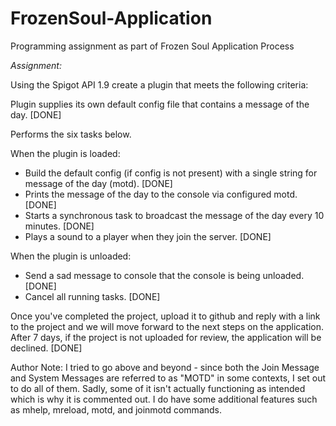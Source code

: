 # FrozenSoul-Application
Programming assignment as part of Frozen Soul Application Process

*Assignment:*

Using the Spigot API 1.9 create a plugin that meets the following criteria:

Plugin supplies its own default config file that contains a message of the day. [DONE]

Performs the six tasks below.

When the plugin is loaded:
- Build the default config (if config is not present) with a single string for message of the
  day (motd). [DONE]
- Prints the message of the day to the console via configured motd. [DONE]
- Starts a synchronous task to broadcast the message of the day every 10 minutes. [DONE]
- Plays a sound to a player when they join the server. [DONE]

When the plugin is unloaded:
- Send a sad message to console that the console is being unloaded. [DONE]
- Cancel all running tasks. [DONE]

Once you've completed the project, upload it to github and reply with a link to the project
and we will move forward to the next steps on the application. After 7 days, if the project
is not uploaded for review, the application will be declined. [DONE]

Author Note:
I tried to go above and beyond - since both the Join Message and System Messages are referred
to as "MOTD" in some contexts, I set out to do all of them.  Sadly, some of it isn't actually
functioning as intended which is why it is commented out.  I do have some additional features
such as mhelp, mreload, motd, and joinmotd commands.
